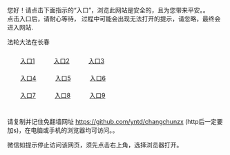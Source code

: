 您好！请点击下面指示的“入口”，浏览此网站是安全的，且为您带来平安。。 <br/>
点击入口后，请耐心等待， 过程中可能会出现无法打开的提示，请忽略，最终会进入网站. </br>

法轮大法在长春<br/>
<div style="padding:10px"><a style="margin:20px" target="_blank" href="https://d322gip4z9bo3i.cloudfront.net/2Qpsp?cuntfgy" id="ccLink1" rel="nofollow">入口1</a> <a target="_blank" style="margin:20px" href="https://d2zofcpohfhfy2.cloudfront.net/2Qpsp?eyrjbfl" id="ccLink2" rel="nofollow">入口2</a> <a style="margin:20px" target="_blank" href="https://d38urv1z5mngxx.cloudfront.net/2Qpsp?ngzwce" id="ccLink3" rel="nofollow">入口3</a></div>

<div style="padding:10px" ><a style="margin:20px" target="_blank" href="https://d322gip4z9bo3i.cloudfront.net/2Qpsp?cuntfgy" id="ccLink4" rel="nofollow">入口4</a> <a style="margin:20px" href="https://d2zofcpohfhfy2.cloudfront.net/2Qpsp?eyrjbfl" target="_blank" id="ccLink5" rel="nofollow">入口5</a> <a style="margin:20px" href="https://d38urv1z5mngxx.cloudfront.net/2Qpsp?ngzwce" target="_blank" id="ccLink6" rel="nofollow">入口6</a></div>

<div style="padding:10px"><a style="margin:20px" target="_blank" href="https://d322gip4z9bo3i.cloudfront.net/2Qpsp?cuntfgy" id="ccLink7" rel="nofollow">入口7</a> <a style="margin:20px" href="https://d2zofcpohfhfy2.cloudfront.net/2Qpsp?eyrjbfl" target="_blank" id="ccLink8" rel="nofollow">入口8</a> <a style="margin:20px" target="_blank" href="https://d38urv1z5mngxx.cloudfront.net/2Qpsp?ngzwce" id="ccLink9" rel="nofollow">入口9</a></div>

<br/>



请复制并记住免翻墙网址 https://github.com/yntd/changchunzx (http后一定要加s)，在电脑或手机的浏览器均可访问。。<br/>

微信如提示停止访问该网页，须先点击右上角，选择浏览器打开。
